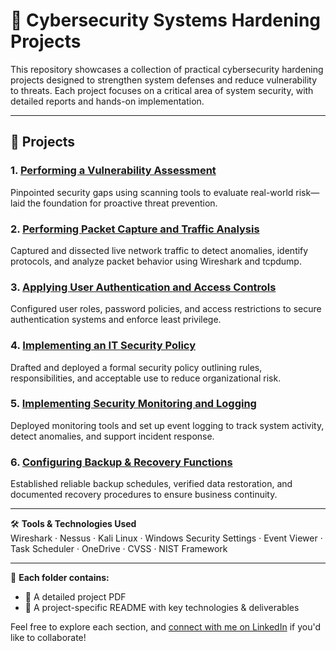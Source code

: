 # 🔐 Cybersecurity Systems Hardening Projects

This repository showcases a collection of practical cybersecurity hardening projects designed to strengthen system defenses and reduce vulnerability to threats. Each project focuses on a critical area of system security, with detailed reports and hands-on implementation.


---

## 🧩 Projects

### 1. [Performing a Vulnerability Assessment](./vulnerability-assessment)
Pinpointed security gaps using scanning tools to evaluate real-world risk—laid the foundation for proactive threat prevention.

### 2. [Performing Packet Capture and Traffic Analysis](./packet-capture-traffic-analysis)
Captured and dissected live network traffic to detect anomalies, identify protocols, and analyze packet behavior using Wireshark and tcpdump.

### 3. [Applying User Authentication and Access Controls](./user-authentication-access-controls)
Configured user roles, password policies, and access restrictions to secure authentication systems and enforce least privilege.

### 4. [Implementing an IT Security Policy](./implementing-IT-security-policy)
Drafted and deployed a formal security policy outlining rules, responsibilities, and acceptable use to reduce organizational risk.

### 5. [Implementing Security Monitoring and Logging](./implementing-security-monitoring-logging)
Deployed monitoring tools and set up event logging to track system activity, detect anomalies, and support incident response.

### 6. [Configuring Backup & Recovery Functions](./configuring-backup-recovery-functions)
Established reliable backup schedules, verified data restoration, and documented recovery procedures to ensure business continuity.

---

🛠️ **Tools & Technologies Used**  
Wireshark · Nessus · Kali Linux · Windows Security Settings · Event Viewer · Task Scheduler · OneDrive · CVSS · NIST Framework

---

📌 **Each folder contains:**
- 📄 A detailed project PDF
- 🧾 A project-specific README with key technologies & deliverables

Feel free to explore each section, and [connect with me on LinkedIn](https://www.linkedin.com/in/julieclarke22) if you'd like to collaborate!

